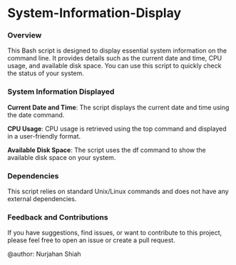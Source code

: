 # System-Information-Display

### Overview
This Bash script is designed to display essential system information on the command line. It provides details such as the current date and time, CPU usage, and available disk space. You can use this script to quickly check the status of your system.

### System Information Displayed
**Current Date and Time**: The script displays the current date and time using the date command.

**CPU Usage**: CPU usage is retrieved using the top command and displayed in a user-friendly format.

**Available Disk Space**: The script uses the df command to show the available disk space on your system.

### Dependencies
This script relies on standard Unix/Linux commands and does not have any external dependencies.

### Feedback and Contributions
If you have suggestions, find issues, or want to contribute to this project, please feel free to open an issue or create a pull request.

@author: Nurjahan Shiah

